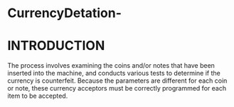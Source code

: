 # CurrencyDetation-
# INTRODUCTION
The process involves examining the coins and/or notes that have been inserted into the machine, and conducts various tests to determine if the currency is counterfeit. Because the parameters are different for each coin or note, these currency acceptors must be correctly programmed for each item to be accepted.
